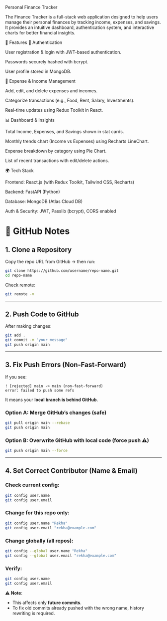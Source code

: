Personal Finance Tracker

The Finance Tracker is a full-stack web application designed to help users manage their personal finances by tracking income, expenses, and savings. It provides an intuitive dashboard, authentication system, and interactive charts for better financial insights.

🚀 Features
🔐 Authentication

User registration & login with JWT-based authentication.

Passwords securely hashed with bcrypt.

User profile stored in MongoDB.

💸 Expense & Income Management

Add, edit, and delete expenses and incomes.

Categorize transactions (e.g., Food, Rent, Salary, Investments).

Real-time updates using Redux Toolkit in React.

📊 Dashboard & Insights

Total Income, Expenses, and Savings shown in stat cards.

Monthly trends chart (Income vs Expenses) using Recharts LineChart.

Expense breakdown by category using Pie Chart.

List of recent transactions with edit/delete actions.

🌍 Tech Stack

Frontend: React.js (with Redux Toolkit, Tailwind CSS, Recharts)

Backend: FastAPI (Python)

Database: MongoDB (Atlas Cloud DB)

Auth & Security: JWT, Passlib (bcrypt), CORS enabled

# 🚀 GitHub Notes

## 1. Clone a Repository

Copy the repo URL from GitHub → then run:

```bash
git clone https://github.com/username/repo-name.git
cd repo-name
```

Check remote:

```bash
git remote -v
```

---

## 2. Push Code to GitHub

After making changes:

```bash
git add .
git commit -m "your message"
git push origin main
```

---

## 3. Fix Push Errors (Non-Fast-Forward)

If you see:

```
! [rejected] main -> main (non-fast-forward)
error: failed to push some refs
```

It means your **local branch is behind GitHub**.

### Option A: Merge GitHub’s changes (safe)

```bash
git pull origin main --rebase
git push origin main
```

### Option B: Overwrite GitHub with local code (force push ⚠️)

```bash
git push origin main --force
```

---

## 4. Set Correct Contributor (Name & Email)

### Check current config:

```bash
git config user.name
git config user.email
```

### Change for this repo only:

```bash
git config user.name "Rekha"
git config user.email "rekha@example.com"
```

### Change globally (all repos):

```bash
git config --global user.name "Rekha"
git config --global user.email "rekha@example.com"
```

### Verify:

```bash
git config user.name
git config user.email
```

⚠️ **Note**:

* This affects only **future commits**.
* To fix old commits already pushed with the wrong name, history rewriting is required.


